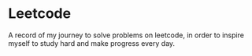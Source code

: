 # Leetcode

A record of my journey to solve problems on leetcode, in order to inspire myself to study hard and make progress every day.